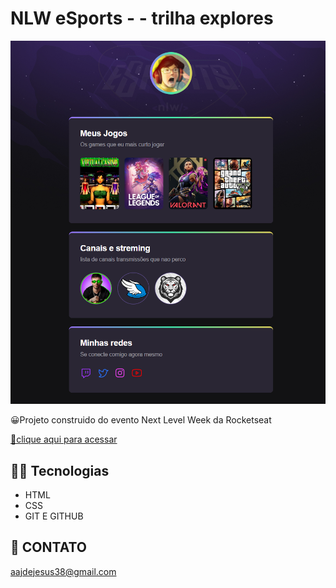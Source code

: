 # NLW eSports - - trilha explores

![preview](.github\preview.png)

 😀Projeto construido do evento Next Level Week da Rocketseat

[ 🔗clique aqui para acessar](https://and152030.github.io/NLW-eSPORTS/)



## 🧑‍💻 Tecnologias

- HTML
- CSS
- GIT E GITHUB



## 📠 CONTATO
aajdejesus38@gmail.com